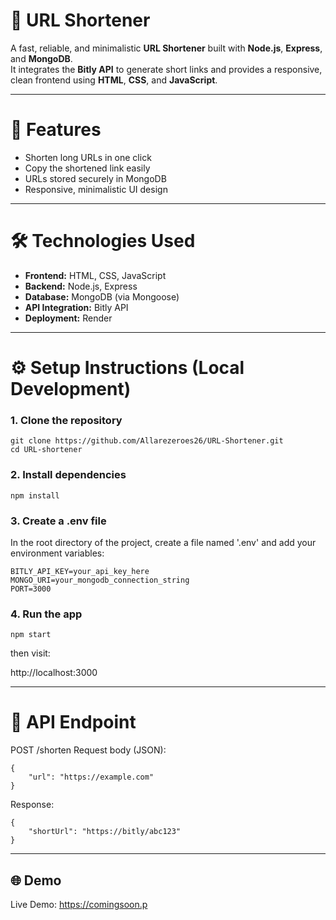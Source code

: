 # 🔗 URL Shortener

A fast, reliable, and minimalistic **URL Shortener** built with **Node.js**, **Express**, and **MongoDB**.  
It integrates the **Bitly API** to generate short links and provides a responsive, clean frontend using **HTML**, **CSS**, and **JavaScript**.

---

# 🚀 Features

- Shorten long URLs in one click  
- Copy the shortened link easily  
- URLs stored securely in MongoDB  
- Responsive, minimalistic UI design  

---

# 🛠️ Technologies Used

- **Frontend:** HTML, CSS, JavaScript  
- **Backend:** Node.js, Express  
- **Database:** MongoDB (via Mongoose)  
- **API Integration:** Bitly API  
- **Deployment:** Render  

---

# ⚙️ Setup Instructions (Local Development)

### 1. Clone the repository
```
git clone https://github.com/Allarezeroes26/URL-Shortener.git
cd URL-shortener
```
### 2. Install dependencies
```
npm install
```

### 3. Create a .env file
In the root directory of the project, create a file named '.env' and add your environment variables:
```
BITLY_API_KEY=your_api_key_here
MONGO_URI=your_mongodb_connection_string
PORT=3000
```
### 4. Run the app
```
npm start
```
then visit:

http://localhost:3000

---

# 🔎 API Endpoint

POST /shorten
Request body (JSON):
```
{
	"url": "https://example.com"
}
```
Response: 
```
{
	"shortUrl": "https://bitly/abc123"
}
```
---

## 🌐 Demo

Live Demo: https://comingsoon.p
